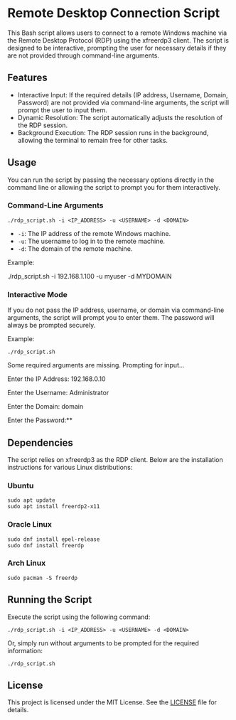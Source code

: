 # Remote Desktop Connection Script

This Bash script allows users to connect to a remote Windows machine via the Remote Desktop Protocol (RDP) using the xfreerdp3 client. The script is designed to be interactive, prompting the user for necessary details if they are not provided through command-line arguments.

## Features

*   Interactive Input: If the required details (IP address, Username, Domain, Password) are not provided via command-line arguments, the script will prompt the user to input them.
*   Dynamic Resolution: The script automatically adjusts the resolution of the RDP session.
*   Background Execution: The RDP session runs in the background, allowing the terminal to remain free for other tasks.

## Usage

You can run the script by passing the necessary options directly in the command line or allowing the script to prompt you for them interactively.

### Command-Line Arguments
```
./rdp_script.sh -i <IP_ADDRESS> -u <USERNAME> -d <DOMAIN>
```
*   `-i`: The IP address of the remote Windows machine.
*   `-u`: The username to log in to the remote machine.
*   `-d`: The domain of the remote machine.

Example:

./rdp_script.sh -i 192.168.1.100 -u myuser -d MYDOMAIN

### Interactive Mode

If you do not pass the IP address, username, or domain via command-line arguments, the script will prompt you to enter them. The password will always be prompted securely.

Example:

```
./rdp_script.sh
```

<p>Some required arguments are missing. Prompting for input...</p>
<p>Enter the IP Address: 192.168.0.10</p>
<p>Enter the Username: Administrator</p>
<p>Enter the Domain: domain</p>
<p>Enter the Password:**</p>

## Dependencies

The script relies on xfreerdp3 as the RDP client. Below are the installation instructions for various Linux distributions:

### Ubuntu
```
sudo apt update
sudo apt install freerdp2-x11
```

### Oracle Linux
```
sudo dnf install epel-release
sudo dnf install freerdp
```

### Arch Linux
```
sudo pacman -S freerdp
```

## Running the Script

Execute the script using the following command:
```
./rdp_script.sh -i <IP_ADDRESS> -u <USERNAME> -d <DOMAIN>
```

Or, simply run without arguments to be prompted for the required information:

```
./rdp_script.sh
```

## License

This project is licensed under the MIT License. See the [LICENSE](LICENSE) file for details.

